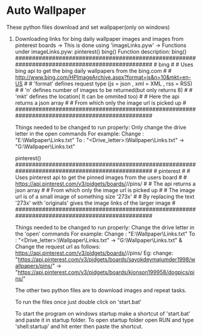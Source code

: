 # Auto Wallpaper

These python files download and set wallpaper(only on windows)
1. Downloading links for bing daily wallpaper images and images from pinterest boards
	-> This is done using 'imageLinks.pyw' 
	-> Functions under imageLinks.pyw:
		pinterest()
		bing()
	Function description:
	bing()		
		###############################################################################################
		# bing                                                                                        #
		# Uses bing api to get the bing daily wallpapers from the bing.com                            #
		# http://www.bing.com/HPImageArchive.aspx?format=js&n=10&mkt=en-US                            #
		# 'format' defines request type (js = json , xml = XML , rss = RSS)                           #
		# 'n' defines number of images to be returned(but only returns 8)                             #
		# 'mkt' defines the location( It can be ommited too)                                          #
		# Here the api returns a json array                                                           #
		# From which only the image url is picked up                                                  #
		###############################################################################################
		
	Things needed to be changed to run properly:
		Only change the drive letter in the open commands
		For example:
		Change : "E:\\Wallpaper\\Links.txt" To : "<Drive_letter>:\\Wallpaper\\Links.txt" -> "G:\\Wallpaper\\Links.txt"
		
	pinterest()
		###############################################################################################
		# pinterest                                                                                   #
		# Uses pinterest api to get the pinned images from the users board                            #
		# https://api.pinterest.com/v3/pidgets/boards/<username>/<board>/pins/                        #
		# The api returns a json array                                                                #
		# From which only the image url is picked up                                                  #
		# The image url is of a small image of something size '273x'                                  #
		# By replacing the text '273x' with 'originals' gives the image links of the larger image     #
		###############################################################################################

	Things needed to be changed to run properly:
		Change the drive letter in the 'open' commands
		For example:
		Change : "E:\\Wallpaper\\Links.txt" To : "<Drive_letter>:\\Wallpaper\\Links.txt" -> "G:\\Wallpaper\\Links.txt"
		&
		Change the request url as follows:
		https://api.pinterest.com/v3/pidgets/boards/<username>/<board>/pins/ 
		Eg: 
		change: "https://api.pinterest.com/v3/pidgets/boards/sayokdeymajumder1998/wallpapers/pins/" ->
				"https://api.pinterest.com/v3/pidgets/boards/kjonson199958/dogpics/pins/"
				
	
	The other two python files are to download images and repeat tasks.
	
	To run the files once just double click on 'start.bat'
	
	To start the program on windows startup make a shortcut of 'start.bat' and paste it in startup folder.
	To open startup folder open RUN and type 'shell:startup' and hit enter then paste the shortcut.
	
	